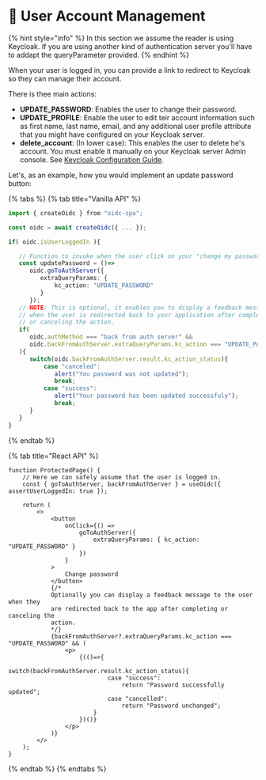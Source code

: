 # 🔐 User Account Management

{% hint style="info" %}
In this section we assume the reader is using Keycloak. If you are using another kind of authentication server you'll have to addapt the queryParameter provided.
{% endhint %}

When your user is logged in, you can provide a link to redirect to Keycloak so they can manage their account.

There is thee main actions:

* **UPDATE\_PASSWORD**: Enables the user to change their password.
* **UPDATE\_PROFILE**: Enable the user to edit teir account information such as first name, last name, email, and any additional user profile attribute that  you might have configured on your Keycloak server.
* **delete\_account**: (In lower case): This enables the user to delete he's account. You must enable it manually on your Keycloak server Admin console. See [Keycloak Configuration Guide](../resources/usage-with-keycloak.md).

Let's, as an example, how you would implement an update password button:

{% tabs %}
{% tab title="Vanilla API" %}
```typescript
import { createOidc } from "oidc-spa";

const oidc = await createOidc({ ... });

if( oidc.isUserLoggedIn ){

   // Function to invoke when the user click on your "change my password" button.
   const updatePassword = ()=>
      oidc.goToAuthServer({
         extraQueryParams: { 
             kc_action: "UPDATE_PASSWORD" 
         }
      });
   // NOTE: This is optional, it enables you to display a feedback message
   // when the user is redirected back to your application after completing
   // or canceling the action.
   if( 
      oidc.authMethod === "back from auth server" &&
      oidc.backFromAuthServer.extraQueryParams.kc_action === "UPDATE_PASSWORD"
   ){
      switch(oidc.backFromAuthServer.result.kc_action_status){
          case "canceled": 
             alert("You password was not updated");
             break;
          case "success":
             alert("Your password has been updated successfuly");
             break;
      }
   }
}
```
{% endtab %}

{% tab title="React API" %}
```tsx
function ProtectedPage() {
    // Here we can safely assume that the user is logged in.
    const { goToAuthServer, backFromAuthServer } = useOidc({ assertUserLoggedIn: true });

    return (
        <>
            <button
                onClick={() =>
                    goToAuthServer({
                        extraQueryParams: { kc_action: "UPDATE_PASSWORD" }
                    })
                }
            >
                Change password
            </button>
            {/* 
            Optionally you can display a feedback message to the user when they
            are redirected back to the app after completing or canceling the
            action.
            */}
            {backFromAuthServer?.extraQueryParams.kc_action === "UPDATE_PASSWORD" && (
                <p>
                    {(()=>{
                        switch(backFromAuthServer.result.kc_action_status){
                            case "success":
                                return "Password successfully updated";
                            case "cancelled":
                                return "Password unchanged";
                        }
                    })()}
                </p>
            )}
        </>
    );
}

```
{% endtab %}
{% endtabs %}
